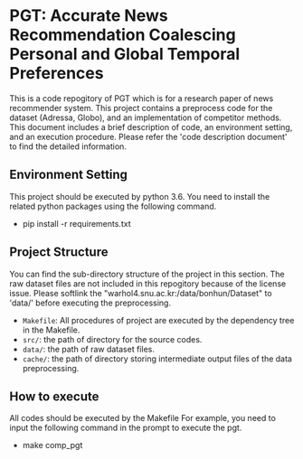 # PGT: Accurate News Recommendation Coalescing Personal and Global Temporal Preferences
This is a code repogitory of PGT which is for a research paper of news recommender system.
This project contains a preprocess code for the dataset (Adressa, Globo), and an implementation of competitor methods.
This document includes a brief description of code, an environment setting, and an execution procedure.
Please refer the 'code description document' to find the detailed information.

## Environment Setting
This project should be executed by python 3.6.
You need to install the related python packages using the following command.
- pip install -r requirements.txt

## Project Structure
You can find the sub-directory structure of the project in this section.
The raw dataset files are not included in this repogitory because of the license issue.
Please softlink the "warhol4.snu.ac.kr:/data/bonhun/Dataset" to 'data/' before executing the preprocessing.

- `Makefile`: All procedures of project are executed by the dependency tree in the Makefile.
- `src/`: the path of directory for the source codes.
- `data/`: the path of raw dataset files.
- `cache/`: the path of directory storing intermediate output files of the data preprocessing.

## How to execute
All codes should be executed by the Makefile
For example, you need to input the following command in the prompt to execute the pgt.
- make comp_pgt
